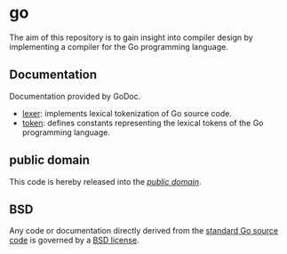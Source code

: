 go
==

The aim of this repository is to gain insight into compiler design by
implementing a compiler for the Go programming language.

Documentation
-------------

Documentation provided by GoDoc.

- [lexer][]: implements lexical tokenization of Go source code.
- [token][]: defines constants representing the lexical tokens of the Go
programming language.

[lexer]: http://godoc.org/github.com/mewlang/go/lexer
[token]: http://godoc.org/github.com/mewlang/go/token

public domain
-------------

This code is hereby released into the *[public domain][]*.

[public domain]: https://creativecommons.org/publicdomain/zero/1.0/

BSD
---

Any code or documentation directly derived from the [standard Go source code][]
is governed by a [BSD license][].

[standard Go source code]: https://code.google.com/p/go
[BSD license]: http://golang.org/LICENSE

